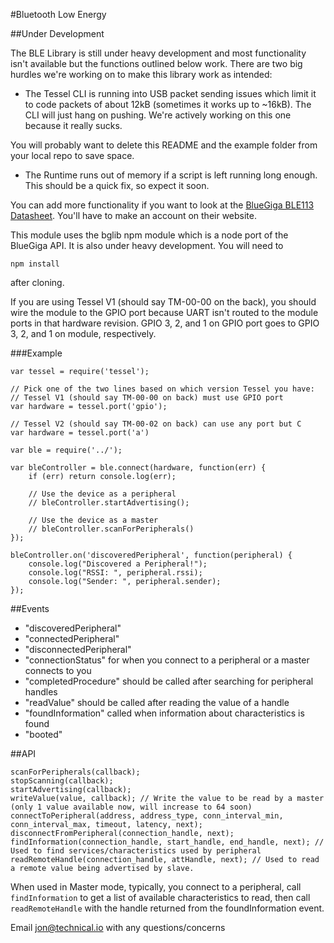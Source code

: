 #Bluetooth Low Energy

##Under Development

The BLE Library is still under heavy development and most functionality isn't available but the functions outlined below work. There are two big hurdles we're working on to make this library work as intended:

 * The Tessel CLI is running into USB packet sending issues which limit it to code packets of about 12kB (sometimes it works up to ~16kB). The CLI will just hang on pushing. We're actively working on this one because it really sucks. 

 You will probably want to delete this README and the example folder from your local repo to save space.

 * The Runtime runs out of memory if a script is left running long enough. This should be a quick fix, so expect it soon.

You can add more functionality if you want to look at the [BlueGiga BLE113 Datasheet](http://www.bluegiga.com/en-US/products/bluetooth-4.0-modules/ble113-bluetooth--smart-module/documentation/). You'll have to make an account on their website.

This module uses the bglib npm module which is a node port of the BlueGiga API. It is also under heavy development. You will need to 
```
npm install
``` 
after cloning.	

If you are using Tessel V1 (should say TM-00-00 on the back), you should wire the module to the GPIO port because UART isn't routed to the module ports in that hardware revision. GPIO 3, 2, and 1 on GPIO port goes to GPIO 3, 2, and 1 on module, respectively. 


###Example
```
var tessel = require('tessel');

// Pick one of the two lines based on which version Tessel you have:
// Tessel V1 (should say TM-00-00 on back) must use GPIO port
var hardware = tessel.port('gpio');

// Tessel V2 (should say TM-00-02 on back) can use any port but C
var hardware = tessel.port('a')

var ble = require('../');

var bleController = ble.connect(hardware, function(err) {
	if (err) return console.log(err);

	// Use the device as a peripheral
	// bleController.startAdvertising();

	// Use the device as a master
	// bleController.scanForPeripherals()
});

bleController.on('discoveredPeripheral', function(peripheral) {
    console.log("Discovered a Peripheral!");
    console.log("RSSI: ", peripheral.rssi);
    console.log("Sender: ", peripheral.sender);
});
```

##Events

* "discoveredPeripheral"
* "connectedPeripheral"
* "disconnectedPeripheral"
* "connectionStatus" for when you connect to a peripheral or a master connects to you
* "completedProcedure" should be called after searching for peripheral handles 
* "readValue" should be called after reading the value of a handle
* "foundInformation" called when information about characteristics is found
* "booted"

##API
```
scanForPeripherals(callback);
stopScanning(callback);
startAdvertising(callback);
writeValue(value, callback); // Write the value to be read by a master (only 1 value available now, will increase to 64 soon)
connectToPeripheral(address, address_type, conn_interval_min, conn_interval_max, timeout, latency, next);
disconnectFromPeripheral(connection_handle, next);
findInformation(connection_handle, start_handle, end_handle, next); // Used to find services/characteristics used by peripheral
readRemoteHandle(connection_handle, attHandle, next); // Used to read a remote value being advertised by slave.
```

When used in Master mode, typically, you connect to a peripheral, call `findInformation` to get a list of available characteristics to read, then call `readRemoteHandle` with the handle returned from the foundInformation event.


Email jon@technical.io with any questions/concerns

